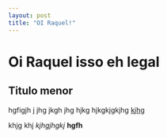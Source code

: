 ```yaml
---
layout: post
title: "OI Raquel!"
---
```


# Oi Raquel isso eh legal

## Titulo menor

hgfigjh j jhg jkgh jhg hjkg hjkgkjgkjhg [kjhg](http://google.com) 

khjg khj *kjhgjhgkj* **hgfh**
